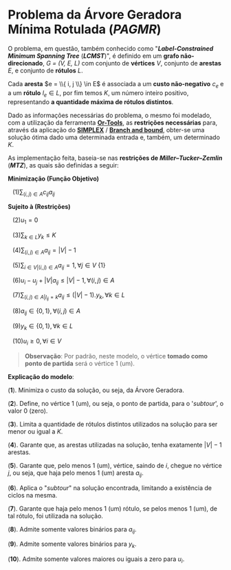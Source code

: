 # **Problema da Árvore Geradora Mínima Rotulada** (***PAGMR***)

O problema, em questão, também conhecido como 
"***Label-Constrained Minimum Spanning Tree*** (***LCMST***)", 
é definido em um **grafo não-direcionado**, *G = (V, E, L)* 
com conjunto de **vértices** *V*, conjunto de **arestas** *E*,
e conjunto de **rótulos** *L*.

Cada **aresta** $e = \\{ i, j \\} \in E$ é associada a um 
**custo não-negativo** $c_e$ e a um **rótulo** $l_e \in L$, por fim
temos $K$, um número inteiro positivo, representando 
**a quantidade máxima de rótulos distintos**.

Dado as informações necessárias do problema, o mesmo foi modelado,
com a utilização da ferramenta [**Or-Tools**](https://developers.google.com/optimization),
as **restrições necessárias** para, através da aplicação do
[**SIMPLEX**](https://pt.wikipedia.org/wiki/Algoritmo_simplex) /
[**Branch and bound**](https://en.wikipedia.org/wiki/Branch_and_bound),
obter-se uma solução ótima dado uma determinada entrada e, também,
um determinado $K$.

As implementação feita, baseia-se nas 
**restrições de *Miller–Tucker–Zemlin*** (***MTZ***), 
as quais são definidas a seguir:

**Minimização (Função Objetivo)**

&ensp; $(1) \sum_{(i, j) \in A} c_{ij}a_{ij}$ 

**Sujeito à (Restrições)**

&ensp; $(2) u_1 = 0$

&ensp; $(3) \sum_{k \in L} y_k \leq K$

&ensp; $(4) \sum_{(i,j) \in A} a_{ij} = |V| - 1$

&ensp; $(5) \sum_{i \in V | (i,j) \in A} a_{ij} = 1, \forall j \in V \ \{1\}$

&ensp; $(6) u_i - u_j + |V|a_{ij} \leq |V| - 1, \forall (i,j) \in A$

&ensp; $(7) \sum_{(i,j) \in A | l_{ij} = k} a_{ij} \leq (|V| - 1).y_k, \forall k \in L$

&ensp; $(8) a_{ij} \in \{0, 1\}, \forall (i,j) \in A$

&ensp; $(9) y_k \in \{0, 1\}, \forall k \in L$ 

&ensp; $(10) u_i \geq 0, \forall i \in V$ 

> **Observação**: 
> Por padrão, neste modelo, o vértice **tomado como
> ponto de partida** será o vértice 1 (um).

**Explicação do modelo**:

(**1**). Minimiza o custo da solução, ou seja, da Árvore Geradora.

(**2**). Define, no vértice 1 (um), ou seja, o ponto de partida, 
para o '*subtour*', o valor 0 (zero).

(**3**). Limita a quantidade de rótulos distintos utilizados na
solução para ser menor ou igual a $K$.

(**4**). Garante que, as arestas utilizadas na solução, tenha
exatamente $|V| - 1$ arestas.

(**5**). Garante que, pelo menos 1 (um), vértice, saindo de $i$,
chegue no vértice $j$, ou seja, que haja pelo menos 1 (um) aresta
$a_{ij}$.

(**6**). Aplica o "*subtour*" na solução encontrada, limitando a
existência de ciclos na mesma.

(**7**). Garante que haja pelo menos 1 (um) rótulo, se pelos menos 
1 (um), de tal rótulo, foi utilizada na solução.

(**8**). Admite somente valores binários para $a_{ij}$.

(**9**). Admite somente valores binários para $y_k$.

(**10**). Admite somente valores maiores ou iguais a zero para $u_i$.
